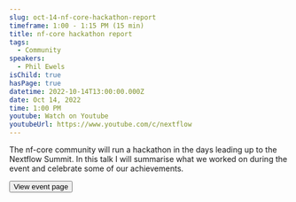 ```yaml
---
slug: oct-14-nf-core-hackathon-report
timeframe: 1:00 - 1:15 PM (15 min)
title: nf-core hackathon report
tags:
  - Community
speakers:
  - Phil Ewels
isChild: true
hasPage: true
datetime: 2022-10-14T13:00:00.000Z
date: Oct 14, 2022
time: 1:00 PM
youtube: Watch on Youtube
youtubeUrl: https://www.youtube.com/c/nextflow
---
```


The nf-core community will run a hackathon in the days leading up to the Nextflow Summit.
In this talk I will summarise what we worked on during the event and celebrate some of our achievements.

<div>
  <Button to="https://nf-co.re/events/2022/hackathon-october-2022" variant="secondary" size="md" arrow>
    View event page
  </Button>
</div>
